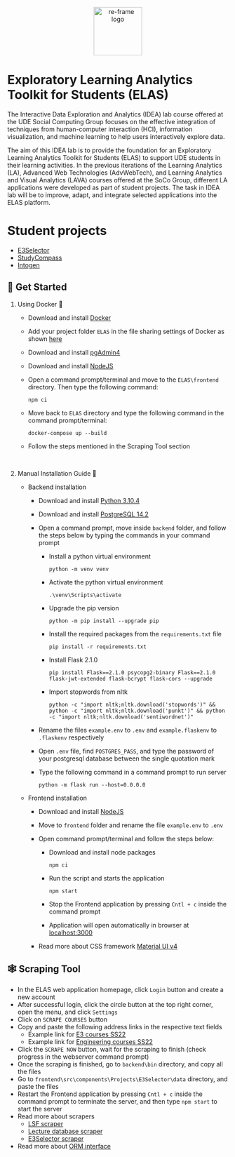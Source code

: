 <p align="center">
<a href="https://www.uni-due.de/soco/teaching/courses/lab-idea-ss21.php" target="_blank" rel="noopener noreferrer">
<img height="110px" src="img/cover.png" alt="re-frame logo">
</a>
</p>

# Exploratory Learning Analytics Toolkit for Students (ELAS)

The Interactive Data Exploration and Analytics (IDEA) lab course offered at the UDE Social Computing Group focuses on the effective integration of techniques from human-computer interaction (HCI), information visualization, and machine learning to help users interactively explore data.

The aim of this IDEA lab is to provide the foundation for an Exploratory Learning Analytics Toolkit for Students (ELAS) to support UDE students in their learning activities. In the previous iterations of the Learning Analytics (LA), Advanced Web Technologies (AdvWebTech), and Learning Analytics and Visual Analytics (LAVA) courses offered at the SoCo Group, different LA applications were developed as part of student projects. The task in IDEA lab will be to improve, adapt, and integrate selected applications into the ELAS platform.

# Student projects

- [E3Selector](https://github.com/ude-soco/ELAS/tree/main/frontend/src/components/Projects/E3Selector)
- [StudyCompass](https://github.com/ude-soco/ELAS/tree/main/frontend/src/components/Projects/StudyCompass)
- [Intogen](https://github.com/ude-soco/ELAS/tree/main/frontend/src/components/Projects/Intogen)

## 🚀 Get Started

1. Using Docker 🐳

   - Download and install [Docker](https://www.docker.com/products/docker-desktop)

   - Add your project folder `ELAS` in the file sharing settings of Docker as shown [here](img/docker-issue-windows.jpg)

   - Download and install [pgAdmin4](https://www.pgadmin.org/download/pgadmin-4-windows/)
   - Download and install [NodeJS](https://nodejs.org/en/)

   - Open a command prompt/terminal and move to the `ELAS\frontend` directory. Then type the following command:

     ```
     npm ci
     ```

   - Move back to `ELAS` directory and type the following command in the command prompt/terminal:

     ```
     docker-compose up --build
     ```

   - Follow the steps mentioned in the Scraping Tool section

<br/>

2. Manual Installation Guide 🔨

   	- Backend installation

     	- Download and install [Python 3.10.4](https://www.python.org/downloads/)

     	- Download and install [PostgreSQL 14.2](https://www.enterprisedb.com/downloads/postgres-postgresql-downloads)

		- Open a command prompt, move inside `backend` folder, and follow the steps below by typing the commands in your command prompt

    		- Install a python virtual environment
       
				```
				python -m venv venv
				```

			- Activate the python virtual environment

				```
				.\venv\Scripts\activate
				```
     		- Upgrade the pip version

				```
				python -m pip install --upgrade pip
				```

    		- Install the required packages from the `requirements.txt` file
       
				```
				pip install -r requirements.txt
				```
    		- Install Flask 2.1.0
       
				```
				pip install Flask==2.1.0 psycopg2-binary Flask==2.1.0 flask-jwt-extended flask-bcrypt flask-cors --upgrade
				```

    		- Import stopwords from nltk
		
				```
				python -c "import nltk;nltk.download('stopwords')" && python -c "import nltk;nltk.download('punkt')" && python -c "import nltk;nltk.download('sentiwordnet')"
				```
	
		- Rename the files `example.env` to `.env` and `example.flaskenv` to `.flaskenv` respectively
    
		- Open `.env` file, find `POSTGRES_PASS`, and type the password of your postgresql database between the single quotation mark
    
		- Type the following command in a command prompt to run server

			```
			python -m flask run --host=0.0.0.0
			```

   - Frontend installation

     	- Download and install [NodeJS](https://nodejs.org/en/)

     	- Move to `frontend` folder and rename the file `example.env` to `.env`

     	- Open command prompt/terminal and follow the steps below:

       		- Download and install node packages

				```
				npm ci
				```
       		- Run the script and starts the application

				```
				npm start
				```
       		- Stop the Frontend application by pressing `Cntl + c` inside the command prompt

     		- Application will open automatically in browser at [localhost:3000](http://localhost:3000)

		- Read more about CSS framework [Material UI v4](https://v4.mui.com/getting-started/installation/)

## 🕸️ Scraping Tool

- In the ELAS web application homepage, click `Login` button and create a new account
- After successful login, click the circle button at the top right corner, open the menu, and click `Settings`
- Click on `SCRAPE COURSES` button
- Copy and paste the following address links in the respective text fields
  - Example link for [E3 courses SS22](https://campus.uni-due.de/lsf/rds?state=wtree&search=1&trex=step&root120221=303720%7C306477%7C306534&P.vx=kurz)
  - Example link for [Engineering courses SS22](https://campus.uni-due.de/lsf/rds?state=wtree&search=1&trex=step&root120221=303720%7C306861%7C305477&P.vx=kurz)
- Click the `SCRAPE NOW` button, wait for the scraping to finish (check progress in the webserver command prompt)
- Once the scraping is finished, go to `backend\bin` directory, and copy all the files
- Go to `frontend\src\components\Projects\E3Selector\data` directory, and paste the files
- Restart the Frontend application by pressing `Cntl + c` inside the command prompt to terminate the server, and then type `npm start` to start the server
- Read more about scrapers
  - [LSF scraper](backend\scrapers\lsf_scraper\README.md)
  - [Lecture database scraper](backend\scrapers\vdb_scraper\README.md)
  - [E3Selector scraper](frontend\src\components\Projects\E3Selector\README.md)
- Read more about [ORM interface](backend\orm_interface\README.md)
